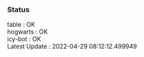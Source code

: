 ### Status


table : OK  
hogwarts : OK  
icy-bot : OK  
Latest Update : 2022-04-29 08:12:12.499949
